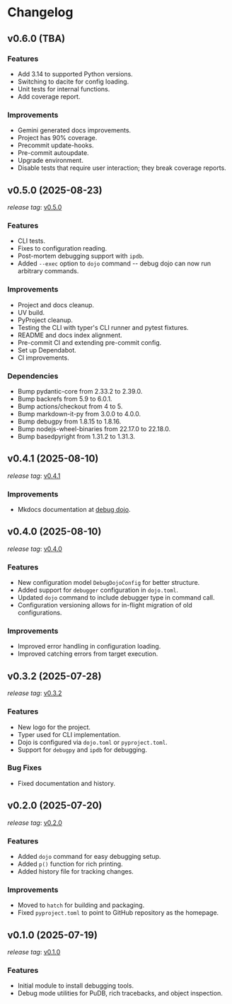 # Changelog

## v0.6.0 (TBA)

### Features

*   Add 3.14 to supported Python versions.
*   Switching to dacite for config loading.
*   Unit tests for internal functions.
*   Add coverage report.

### Improvements

*   Gemini generated docs improvements.
*   Project has 90% coverage.
*   Precommit update-hooks.
*   Pre-commit autoupdate.
*   Upgrade environment.
*   Disable tests that require user interaction; they break coverage reports.

## v0.5.0 (2025-08-23)

*release tag*: [v0.5.0](https://github.com/bwrob/debug-dojo/releases/tag/v0.5.0)

### Features

*   CLI tests.
*   Fixes to configuration reading.
*   Post-mortem debugging support with `ipdb`.
*   Added `--exec` option to `dojo` command -- debug dojo can now run arbitrary commands.

### Improvements

*   Project and docs cleanup.
*   UV build.
*   PyProject cleanup.
*   Testing the CLI with typer's CLI runner and pytest fixtures.
*   README and docs index alignment.
*   Pre-commit CI and extending pre-commit config.
*   Set up Dependabot.
*   CI improvements.

### Dependencies

*   Bump pydantic-core from 2.33.2 to 2.39.0.
*   Bump backrefs from 5.9 to 6.0.1.
*   Bump actions/checkout from 4 to 5.
*   Bump markdown-it-py from 3.0.0 to 4.0.0.
*   Bump debugpy from 1.8.15 to 1.8.16.
*   Bump nodejs-wheel-binaries from 22.17.0 to 22.18.0.
*   Bump basedpyright from 1.31.2 to 1.31.3.

## v0.4.1 (2025-08-10)

*release tag*: [v0.4.1](https://github.com/bwrob/debug-dojo/releases/tag/v0.4.1)

### Improvements

*   Mkdocs documentation at [debug dojo](https://bwrob.github.io/debug-dojo).

## v0.4.0 (2025-08-10)

*release tag*: [v0.4.0](https://github.com/bwrob/debug-dojo/releases/tag/v0.4.0)

### Features

*   New configuration model `DebugDojoConfig` for better structure.
*   Added support for `debugger` configuration in `dojo.toml`.
*   Updated `dojo` command to include debugger type in command call.
*   Configuration versioning allows for in-flight migration of old configurations.

### Improvements

*   Improved error handling in configuration loading.
*   Improved catching errors from target execution.

## v0.3.2 (2025-07-28)

*release tag*: [v0.3.2](https://github.com/bwrob/debug-dojo/releases/tag/v0.3.2)

### Features

*   New logo for the project.
*   Typer used for CLI implementation.
*   Dojo is configured via `dojo.toml` or `pyproject.toml`.
*   Support for `debugpy` and `ipdb` for debugging.

### Bug Fixes

*   Fixed documentation and history.

## v0.2.0 (2025-07-20)

*release tag*: [v0.2.0](https://github.com/bwrob/debug-dojo/releases/tag/v0.2.0)

### Features

*   Added `dojo` command for easy debugging setup.
*   Added `p()` function for rich printing.
*   Added history file for tracking changes.

### Improvements

*   Moved to `hatch` for building and packaging.
*   Fixed `pyproject.toml` to point to GitHub repository as the homepage.

## v0.1.0 (2025-07-19)

*release tag*: [v0.1.0](https://github.com/bwrob/debug-dojo/releases/tag/v0.1.0)

### Features

*   Initial module to install debugging tools.
*   Debug mode utilities for PuDB, rich tracebacks, and object inspection.
